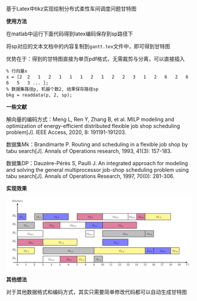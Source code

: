 基于Latex中tikz实现绘制分布式柔性车间调度问题甘特图

**使用方法**

在matlab中运行下面代码得到latex编码保存到sp路径下

将sp对应的文本文档中的内容复制到```gantt.tex```文件中，即可得到甘特图

优势在于：得到的甘特图直接为单页pdf格式，无需裁剪与分离，可以直接插入

```
% 行向量x
x = [2	2	1	2	1	1	1	2	1	2	2	3	1	2	6	2	6	6	5	3 ... ];
% 数据集路径p, 机器个数2, 结果保存路径sp
bkg = readdata(p, 2, sp);
```

**一些文献**

解向量的编码方式：Meng L, Ren Y, Zhang B, et al. MILP modeling and optimization of energy-efficient distributed flexible job shop scheduling problem[J]. IEEE Access, 2020, 8: 191191-191203.

数据集Mk：Brandimarte P. Routing and scheduling in a flexible job shop by tabu search[J]. Annals of Operations research, 1993, 41(3): 157-183.

数据集DP：Dauzère-Pérès S, Paulli J. An integrated approach for modeling and solving the general multiprocessor job-shop scheduling problem using tabu search[J]. Annals of Operations Research, 1997, 70(0): 281-306.

**实现效果**

![](img.png)

**其他想法**

对于其他数据格式和编码方式，其实只需要简单修改代码都可以自动生成甘特图